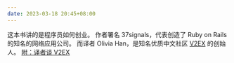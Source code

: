 ```yaml
---
date: 2023-03-18 20:45+08:00
---
```


这本书讲的是程序员如何创业。
作者署名 37signals，代表创造了 Ruby on Rails 的知名的网络应用公司。
而译者 Olivia Han，是知名优质中文社区 [V2EX](https://www.v2ex.com/?r=xieyuheng) 的创始人。
[附：译者谈 V2EX](https://www.ifanr.com/22202)

<readonlylink href="https://books.xieyuheng.com/rework/book.json" />
